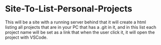 # Site-To-List-Personal-Projects
This will be a site with a running server behind that it will create a html listing all projects that are in your PC that has a .git in it, and in this list each project name will be set as a link that when the user click it, it will open the project with VSCode.
